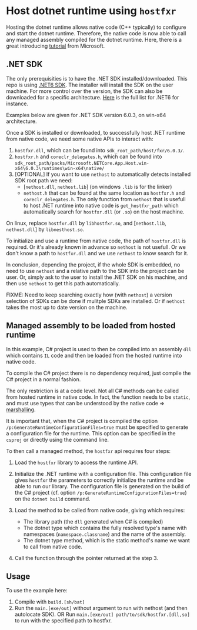 # Host dotnet runtime using `hostfxr`

Hosting the dotnet runtime allows native code (C++ typically) to configure
and start the dotnet runtime. Therefore, the native code is now able
to call any managed assembly compiled for the dotnet runtime.
Here, there is a great introducing [tutorial](https://docs.microsoft.com/en-us/dotnet/core/tutorials/netcore-hosting) from Microsoft.

## .NET SDK

The only prerequisities is to have the .NET SDK installed/downloaded.
This repo is using [.NET6 SDK](https://dotnet.microsoft.com/en-us/download).
The installer will install the SDK on the user machine.
For more control over the version, the SDK can also be downloaded for a specific architecture.
[Here](https://dotnet.microsoft.com/en-us/download/dotnet/6.0) is the full list for .NET6 for instance.

Examples below are given for .NET SDK version 6.0.3, on win-x64 architecture.

Once a SDK is installed or downloaded, to successfully host .NET runtime from native code, we need some native APIs to interact with:

1. `hostfxr.dll`, which can be found into `sdk_root_path/host/fxr/6.0.3/`.
2. `hostfxr.h` and `coreclr_delegates.h`, which can be found into `sdk_root_path/packs/Microsoft.NETCore.App.Host.win-x64\6.0.3\runtimes\win-x64\native/`
3. [OPTIONAL] If you want to use `nethost` to automatically detects installed SDK root path we need:
   * [`nethost.dll`, `nethost.lib`] (on windows `.lib` is for the linker)
   * `nethost.h`
   that can be found at the same location as `hostfxr.h` and `coreclr_delegates.h`.
   The only function from `nethost` that is usefull to host .NET runtime into native code is `get_hostfxr_path` which automatically search for `hostfxr.dll` (or `.so`) on the host machine.

On linux, replace `hostfxr.dll` by `libhostfxr.so`, and [`nethost.lib`, `nethost.dll`] by `libnesthost.so`.

To initialize and use a runtime from native code, the path of `hostfxr.dll` is required. Or it's already known in advance so `nethost` is not usefull. Or we don't know a path to `hostfxr.dll` and we use `nethost` to know search for it.

In conclusion, depending the project, if the whole SDK is embedded, no need to use `nethost` and a relative path to the SDK into the project can be user. Or, simply ask to the user to install the .NET SDK on his machine, and then use `nethost` to get this path automatically.

FIXME: Need to keep searching exactly how (with `nethost`) a version selection of SDKs can be done if mulitple SDKs are installed. Or if `nethost` takes the most up to date version on the machine.

## Managed assembly to be loaded from hosted runtime

In this example, C# project is used to then be compiled into an assembly `dll` which contains `IL` code and then be loaded from the hosted runtime into native code.

To compile the C# project there is no dependency required, just compile the C# project in a normal fashion.

The only restriction is at a code level. Not all C# methods can be called from hosted runtime in native code. In fact, the function needs to be `static`, and must use types that can be understood by the native code => [marshalling](https://docs.microsoft.com/en-us/dotnet/standard/native-interop/type-marshalling).

It is important that, when the C# project is compiled the option `/p:GenerateRuntimeConfigurationFiles=true` must be specified to generate a configuration file for the runtime. This option can be specified in the `csproj` or directly using the command line.

To then call a managed method, the `hostfxr` api requires four steps:

1. Load the `hostfxr` library to access the runtime API.

2. Initialize the .NET runtime with a configuration file. This configuration file gives `hostfxr` the parameters to correctly initialize the runtime and be able to run our library. The configuration file is generated on the build of the C# project (cf. option `/p:GenerateRuntimeConfigurationFiles=true`) on the `dotnet build` command.

3. Load the method to be called from native code, giving which requires:
   * The library path (the `dll` generated when C# is compiled)
   * The dotnet type which contains the fully resolved type's name with namespaces (`namespace.classname`) and the name of the assembly.
   * The dotnet type method, which is the static method's name we want to call from native code.
   
4. Call the function through the pointer returned at the step 3.


## Usage

To use the example here:
1. Compile with `build.[sh/bat]`
2. Run the `main.[exe/out]` without argument to run with nethost (and then autolocate SDK).
   OR
   Run `main.[exe/out] path/to/sdk/hostfxr.[dll,so]` to run with the specified path to hostfxr.

